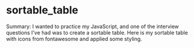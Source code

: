 # sortable_table

Summary:
I wanted to practice my JavaScript, and one of the interview questions I've had was to create a sortable table. Here is my sortable table with icons from fontawesome and applied some styling.
